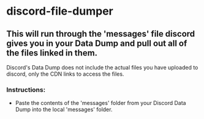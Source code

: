 # discord-file-dumper
## This will run through the 'messages' file discord gives you in your Data Dump and pull out all of the files linked in them.

Discord's Data Dump does not include the actual files you have uploaded to discord, only the CDN links to access the files.

### Instructions:
 - Paste the contents of the 'messages' folder from your Discord Data Dump into the local 'messages' folder. 
